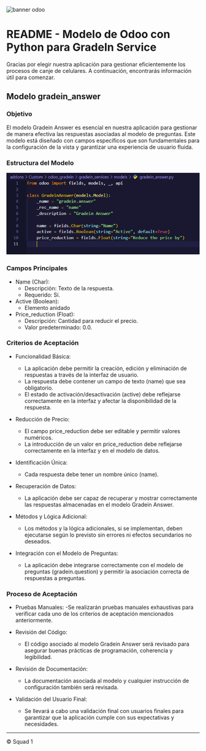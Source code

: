 <img src="https://www.orbit.es/wp-content/uploads/2022/08/unete-a-la-gestion-de-clientes-simplificada-con-odoo-crm.jpg" alt="banner odoo">

# README - Modelo de Odoo con Python para GradeIn Service

Gracias por elegir nuestra aplicación para gestionar eficientemente los procesos de canje de celulares. A continuación, encontrarás información útil para comenzar.

## **Modelo gradein_answer**

### Objetivo

El modelo Gradein Answer es esencial en nuestra aplicación para gestionar de manera efectiva las respuestas asociadas al modelo de preguntas. Este modelo está diseñado con campos específicos que son fundamentales para la configuración de la vista y garantizar una experiencia de usuario fluida.

### Estructura del Modelo

![Alt text](image.png)

### Campos Principales

- Name (Char):
    - Descripción: Texto de la respuesta.
    - Requerido: Sí.
- Active (Boolean):
    - Elemento anidado
- Price_reduction (Float):
    - Descripción: Cantidad para reducir el precio.
    - Valor predeterminado: 0.0.

### Criterios de Aceptación

- Funcionalidad Básica:
    - La aplicación debe permitir la creación, edición y eliminación de respuestas a través de la interfaz de usuario.
    - La respuesta debe contener un campo de texto (name) que sea obligatorio.
    - El estado de activación/desactivación (active) debe reflejarse correctamente en la interfaz y afectar la disponibilidad de la respuesta.

- Reducción de Precio:
    - El campo price_reduction debe ser editable y permitir valores numéricos.
    - La introducción de un valor en price_reduction debe reflejarse correctamente en la interfaz y en el modelo de datos. 

- Identificación Única:
    - Cada respuesta debe tener un nombre único (name). 

- Recuperación de Datos:
    - La aplicación debe ser capaz de recuperar y mostrar correctamente las respuestas almacenadas en el modelo Gradein Answer. 

- Métodos y Lógica Adicional:
    - Los métodos y la lógica adicionales, si se implementan, deben ejecutarse según lo previsto sin errores ni efectos secundarios no deseados. 

- Integración con el Modelo de Preguntas:
    - La aplicación debe integrarse correctamente con el modelo de preguntas (gradein.question) y permitir la asociación correcta de respuestas a preguntas.

### Proceso de Aceptación

- Pruebas Manuales:
    -Se realizarán pruebas manuales exhaustivas para verificar cada uno de los criterios de aceptación mencionados anteriormente.

- Revisión del Código:
    - El código asociado al modelo Gradein Answer será revisado para asegurar buenas prácticas de programación, coherencia y legibilidad.

- Revisión de Documentación:
    - La documentación asociada al modelo y cualquier instrucción de configuración también será revisada.

- Validación del Usuario Final:
    - Se llevará a cabo una validación final con usuarios finales para garantizar que la aplicación cumple con sus expectativas y necesidades.
    
---
© Squad 1